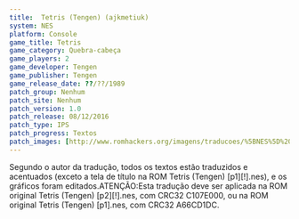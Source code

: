 ```yaml
---
title:  Tetris (Tengen) (ajkmetiuk)
system: NES
platform: Console
game_title: Tetris
game_category: Quebra-cabeça
game_players: 2
game_developer: Tengen
game_publisher: Tengen
game_release_date: ??/??/1989
patch_group: Nenhum
patch_site: Nenhum
patch_version: 1.0
patch_release: 08/12/2016
patch_type: IPS
patch_progress: Textos
patch_images: [http://www.romhackers.org/imagens/traducoes/%5BNES%5D%20Tetris%20-%20ajkmetiuk%20-%201.png,http://www.romhackers.org/imagens/traducoes/%5BNES%5D%20Tetris%20-%20ajkmetiuk%20-%202.png,http://www.romhackers.org/imagens/traducoes/%5BNES%5D%20Tetris%20-%20ajkmetiuk%20-%203.png]
---
```

Segundo o autor da tradução, todos os textos estão traduzidos e acentuados (exceto a tela de título na ROM Tetris (Tengen) [p1][!].nes), e os gráficos foram editados.ATENÇÃO:Esta tradução deve ser aplicada na ROM original Tetris (Tengen) [p2][!].nes, com CRC32 C107E000, ou na ROM original Tetris (Tengen) [p1].nes, com CRC32 A66CD1DC.